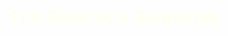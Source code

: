 

<body style= "background-image: url('golden-ratio.jpg');">
<h1 style="color: ivory; text-align: center;"> The Fibonacci Sequence </h1>

<script type="text/javascript">

var limit = prompt("Enter the desire range of the series:", "");
var f1=0;
var f2=1;

document.write("<h3>The limit entered to generate the fibonacci series is: ",limit, "<br/></h3>");
document.write("<h3>The fibonacci series : </h3>");
document.write("<h3>",f1," <h3>");
document.write("<h3>",f2," </h3>");
 
var i,f3;
for(i=2; i<limit; i++)
{
	 f3=f1+f2;
	 document.write("<h3>",f3," </h3>");
	 f1=f2;
	 f2=f3;
}
</script>
</body>
